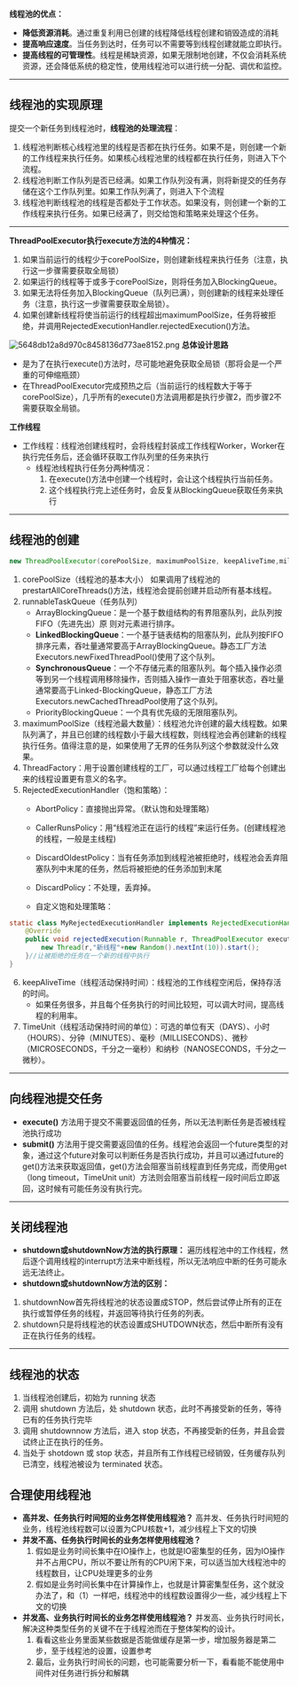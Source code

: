 **线程池的优点：**
* **降低资源消耗**。通过重复利用已创建的线程降低线程创建和销毁造成的消耗
* **提高响应速度**。当任务到达时，任务可以不需要等到线程创建就能立即执行。
* **提高线程的可管理性**。线程是稀缺资源，如果无限制地创建，不仅会消耗系统资源，还会降低系统的稳定性，使用线程池可以进行统一分配、调优和监控。
***
## 线程池的实现原理
提交一个新任务到线程池时，**线程池的处理流程**：
1. 线程池判断核心线程池里的线程是否都在执行任务。如果不是，则创建一个新的工作线程来执行任务。如果核心线程池里的线程都在执行任务，则进入下个流程。
2. 线程池判断工作队列是否已经满。如果工作队列没有满，则将新提交的任务存储在这个工作队列里。如果工作队列满了，则进入下个流程
3. 线程池判断线程池的线程是否都处于工作状态。如果没有，则创建一个新的工作线程来执行任务。如果已经满了，则交给饱和策略来处理这个任务。
***
**ThreadPoolExecutor执行execute方法的4种情况：**
1. 如果当前运行的线程少于corePoolSize，则创建新线程来执行任务（注意，执行这一步骤需要获取全局锁）
2. 如果运行的线程等于或多于corePoolSize，则将任务加入BlockingQueue。
3. 如果无法将任务加入BlockingQueue（队列已满），则创建新的线程来处理任务（注意，执行这一步骤需要获取全局锁）。
4. 如果创建新线程将使当前运行的线程超出maximumPoolSize，任务将被拒绝，并调用RejectedExecutionHandler.rejectedExecution()方法。

![5648db12a8d970c8458136d773ae8152.png](en-resource://database/1289:1)
**总体设计思路**
* 是为了在执行execute()方法时，尽可能地避免获取全局锁（那将会是一个严重的可伸缩瓶颈）
* 在ThreadPoolExecutor完成预热之后（当前运行的线程数大于等于corePoolSize），几乎所有的execute()方法调用都是执行步骤2，而步骤2不需要获取全局锁。

**工作线程**
* 工作线程：线程池创建线程时，会将线程封装成工作线程Worker，Worker在执行完任务后，还会循环获取工作队列里的任务来执行
    * 线程池线程执行任务分两种情况：
        1. 在execute()方法中创建一个线程时，会让这个线程执行当前任务。
        2. 这个线程执行完上述任务时，会反复从BlockingQueue获取任务来执行
***
## 线程池的创建
```Java
new ThreadPoolExecutor(corePoolSize, maximumPoolSize, keepAliveTime,milliseconds,runnableTaskQueue, handler);
```
1. corePoolSize（线程池的基本大小）
    如果调用了线程池的prestartAllCoreThreads()方法，线程池会提前创建并启动所有基本线程。
2. runnableTaskQueue（任务队列）
    * ArrayBlockingQueue：是一个基于数组结构的有界阻塞队列，此队列按FIFO（先进先出）原
则对元素进行排序。
    * **LinkedBlockingQueue**：一个基于链表结构的阻塞队列，此队列按FIFO排序元素，吞吐量通常要高于ArrayBlockingQueue。静态工厂方法Executors.newFixedThreadPool()使用了这个队列。
    * **SynchronousQueue**：一个不存储元素的阻塞队列。每个插入操作必须等到另一个线程调用移除操作，否则插入操作一直处于阻塞状态，吞吐量通常要高于Linked-BlockingQueue，静态工厂方法Executors.newCachedThreadPool使用了这个队列。
    * PriorityBlockingQueue：一个具有优先级的无限阻塞队列。
3. maximumPoolSize（线程池最大数量）：线程池允许创建的最大线程数。如果队列满了，并且已创建的线程数小于最大线程数，则线程池会再创建新的线程执行任务。值得注意的是，如果使用了无界的任务队列这个参数就没什么效果。
4. ThreadFactory：用于设置创建线程的工厂，可以通过线程工厂给每个创建出来的线程设置更有意义的名字。
5. RejectedExecutionHandler（饱和策略）：
    * AbortPolicy：直接抛出异常。（默认饱和处理策略）
    * CallerRunsPolicy：用“线程池正在运行的线程”来运行任务。(创建线程池的线程，一般是主线程)
    * DiscardOldestPolicy：当有任务添加到线程池被拒绝时，线程池会丢弃阻塞队列中末尾的任务，然后将被拒绝的任务添加到末尾
    * DiscardPolicy：不处理，丢弃掉。
    
    * 自定义饱和处理策略：
```Java
static class MyRejectedExecutionHandler implements RejectedExecutionHandler {
    @Override
    public void rejectedExecution(Runnable r, ThreadPoolExecutor executor) {
        new Thread(r,"新线程"+new Random().nextInt(10)).start();
    }//让被拒绝的任务在一个新的线程中执行
}
```
6. keepAliveTime（线程活动保持时间）：线程池的工作线程空闲后，保持存活的时间。
    * 如果任务很多，并且每个任务执行的时间比较短，可以调大时间，提高线程的利用率。
7. TimeUnit（线程活动保持时间的单位）：可选的单位有天（DAYS）、小时（HOURS）、分钟（MINUTES）、毫秒（MILLISECONDS）、微秒（MICROSECONDS，千分之一毫秒）和纳秒（NANOSECONDS，千分之一微秒）。
***
## 向线程池提交任务
* **execute()** 方法用于提交不需要返回值的任务，所以无法判断任务是否被线程池执行成功
* **submit()** 方法用于提交需要返回值的任务。线程池会返回一个future类型的对象，通过这个future对象可以判断任务是否执行成功，并且可以通过future的get()方法来获取返回值，get()方法会阻塞当前线程直到任务完成，而使用get（long timeout，TimeUnit unit）方法则会阻塞当前线程一段时间后立即返回，这时候有可能任务没有执行完。
***
## 关闭线程池
* **shutdown或shutdownNow方法的执行原理：**
遍历线程池中的工作线程，然后逐个调用线程的interrupt方法来中断线程，所以无法响应中断的任务可能永远无法终止。
* **shutdown或shutdownNow方法的区别：**
1. shutdownNow首先将线程池的状态设置成STOP，然后尝试停止所有的正在执行或暂停任务的线程，并返回等待执行任务的列表。
2. shutdown只是将线程池的状态设置成SHUTDOWN状态，然后中断所有没有正在执行任务的线程。
***
## 线程池的状态

1. 当线程池创建后，初始为 running 状态
2. 调用 shutdown 方法后，处 shutdown 状态，此时不再接受新的任务，等待已有的任务执行完毕
3. 调用 shutdownnow 方法后，进入 stop 状态，不再接受新的任务，并且会尝试终止正在执行的任务。
4. 当处于 shotdown 或 stop 状态，并且所有工作线程已经销毁，任务缓存队列已清空，线程池被设为 terminated 状态。
## 合理使用线程池

* **高并发、任务执行时间短的业务怎样使用线程池？**
    高并发、任务执行时间短的业务，线程池线程数可以设置为CPU核数+1，减少线程上下文的切换
* **并发不高、任务执行时间长的业务怎样使用线程池？**
    1. 假如是业务时间长集中在IO操作上，也就是IO密集型的任务，因为IO操作并不占用CPU，所以不要让所有的CPU闲下来，可以适当加大线程池中的线程数目，让CPU处理更多的业务
    2. 假如是业务时间长集中在计算操作上，也就是计算密集型任务，这个就没办法了，和（1）一样吧，线程池中的线程数设置得少一些，减少线程上下文的切换
* **并发高、业务执行时间长的业务怎样使用线程池？**
并发高、业务执行时间长，解决这种类型任务的关键不在于线程池而在于整体架构的设计。
    1. 看看这些业务里面某些数据是否能做缓存是第一步，增加服务器是第二步，至于线程池的设置，设置参考
    2. 最后，业务执行时间长的问题，也可能需要分析一下，看看能不能使用中间件对任务进行拆分和解耦